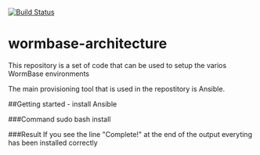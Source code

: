 [![Build Status](https://travis-ci.org/a8wright/wormbase-architecture.svg?branch=develop)](https://travis-ci.org/profile/a8wright/wormbase-architecture)

# wormbase-architecture
This repository is a set of code that can be used to setup the varios WormBase environments

The main provisioning tool that is used in the repostitory is Ansible.

##Getting started - install Ansible

###Command
	sudo bash install

###Result
	If you see the line "Complete!" at the end of the output everyting has been installed correctly



